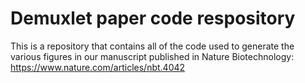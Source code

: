 # Demuxlet paper code respository

This is a repository that contains all of the code used to generate the various figures in our manuscript published in Nature Biotechnology: https://www.nature.com/articles/nbt.4042
